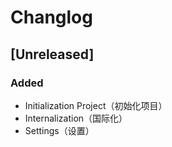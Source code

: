 # Changlog

## [Unreleased]

### Added
- Initialization Project（初始化项目）
- Internalization（国际化）
- Settings（设置）
